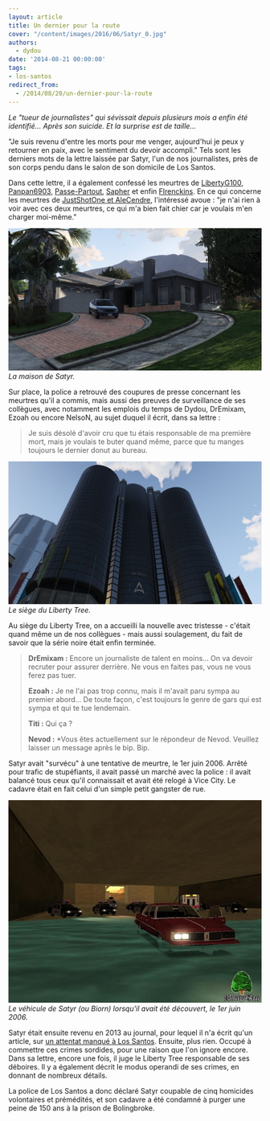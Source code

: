 ```yaml
---
layout: article
title: Un dernier pour la route
cover: "/content/images/2016/06/Satyr_0.jpg"
authors:
  - dydou
date: '2014-08-21 00:00:00'
tags:
- los-santos
redirect_from:
  - /2014/08/20/un-dernier-pour-la-route
---
```


_Le "tueur de journalistes" qui sévissait depuis plusieurs mois a enfin été identifié... Après son suicide. Et la surprise est de taille..._

"Je suis revenu d'entre les morts pour me venger, aujourd'hui je peux y retourner en paix, avec le sentiment du devoir accompli." Tels sont les derniers mots de la lettre laissée par Satyr, l'un de nos journalistes, près de son corps pendu dans le salon de son domicile de Los Santos.

Dans cette lettre, il a également confessé les meurtres de [LibertyG100](/2014/03/02/un-journaliste-retrouve-horriblement-mutile/), [Panpan6903](/2014/04/21/un-deuxieme-journaliste-retrouve-mort/), [Passe-Partout](/2014/04/23/passe-plus-partout/), [Sapher](/2014/07/19/bis-repetita---/) et enfin [Flrenckins](/2014/07/23/overdose-pour-un-journaliste/). En ce qui concerne les meurtres de [JustShotOne et AleCendre](/2014/04/29/le-beoing-666-enfin-retrouve/), l'intéressé avoue : "je n'ai rien à voir avec ces deux meurtres, ce qui m'a bien fait chier car je voulais m'en charger moi-même."

![La maison de Satyr.](/content/images/2016/06/Satyr.jpg)
_La maison de Satyr._

Sur place, la police a retrouvé des coupures de presse concernant les meurtres qu'il a commis, mais aussi des preuves de surveillance de ses collègues, avec notamment les emplois du temps de Dydou, DrEmixam, Ezoah ou encore NelsoN, au sujet duquel il écrit, dans sa lettre :

> Je suis désolé d'avoir cru que tu étais responsable de ma première mort, mais je voulais te buter quand même, parce que tu manges toujours le dernier donut au bureau.

![Le siège du Liberty Tree.](/content/images/2016/06/Retrospective4_1.jpg)
_Le siège du Liberty Tree._

Au siège du Liberty Tree, on a accueilli la nouvelle avec tristesse - c'était quand même un de nos collègues - mais aussi soulagement, du fait de savoir que la série noire était enfin terminée.

> **DrEmixam :** Encore un journaliste de talent en moins... On va devoir recruter pour assurer derrière. Ne vous en faites pas, vous ne vous ferez pas tuer.
> 
> **Ezoah :** Je ne l'ai pas trop connu, mais il m'avait paru sympa au premier abord... De toute façon, c'est toujours le genre de gars qui est sympa et qui te tue lendemain.
> 
> **Titi :** Qui ça ?
> 
> **Nevod :** \*Vous êtes actuellement sur le répondeur de Nevod. Veuillez laisser un message après le bip. Bip.

Satyr avait "survécu" à une tentative de meurtre, le 1er juin 2006. Arrêté pour trafic de stupéfiants, il avait passé un marché avec la police : il avait balancé tous ceux qu'il connaissait et avait été relogé à Vice City. Le cadavre était en fait celui d'un simple petit gangster de rue.

![Le véhicule de Satyr (ou Biorn) lorsqu'il avait été découvert, le 1er juin 2006.](/content/images/2016/06/Satyr2.jpg)
_Le véhicule de Satyr (ou Biorn) lorsqu'il avait été découvert, le 1er juin 2006._

Satyr était ensuite revenu en 2013 au journal, pour lequel il n'a écrit qu'un article, sur [un attentat manqué à Los Santos](/2013/11/25/attentat-manque-au-commissariat-de-los-santos/). Ensuite, plus rien. Occupé à commettre ces crimes sordides, pour une raison que l'on ignore encore. Dans sa lettre, encore une fois, il juge le Liberty Tree responsable de ses déboires. Il y a également décrit le modus operandi de ses crimes, en donnant de nombreux détails.

La police de Los Santos a donc déclaré Satyr coupable de cinq homicides volontaires et prémédités, et son cadavre a été condamné à purger une peine de 150 ans à la prison de Bolingbroke.